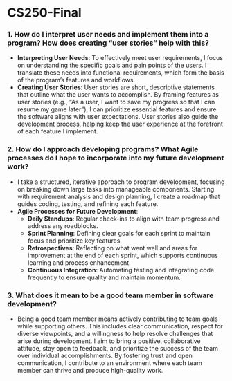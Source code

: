 # CS250-Final





### 1. **How do I interpret user needs and implement them into a program? How does creating “user stories” help with this?**
   - **Interpreting User Needs**: To effectively meet user requirements, I focus on understanding the specific goals and pain points of the users. I translate these needs into functional requirements, which form the basis of the program’s features and workflows.
   - **Creating User Stories**: User stories are short, descriptive statements that outline what the user wants to accomplish. By framing features as user stories (e.g., “As a user, I want to save my progress so that I can resume my game later”), I can prioritize essential features and ensure the software aligns with user expectations. User stories also guide the development process, helping keep the user experience at the forefront of each feature I implement.

### 2. **How do I approach developing programs? What Agile processes do I hope to incorporate into my future development work?**
   - I take a structured, iterative approach to program development, focusing on breaking down large tasks into manageable components. Starting with requirement analysis and design planning, I create a roadmap that guides coding, testing, and refining each feature.
   - **Agile Processes for Future Development**:
     - **Daily Standups**: Regular check-ins to align with team progress and address any roadblocks.
     - **Sprint Planning**: Defining clear goals for each sprint to maintain focus and prioritize key features.
     - **Retrospectives**: Reflecting on what went well and areas for improvement at the end of each sprint, which supports continuous learning and process enhancement.
     - **Continuous Integration**: Automating testing and integrating code frequently to ensure quality and maintain momentum.

### 3. **What does it mean to be a good team member in software development?**
   - Being a good team member means actively contributing to team goals while supporting others. This includes clear communication, respect for diverse viewpoints, and a willingness to help resolve challenges that arise during development. I aim to bring a positive, collaborative attitude, stay open to feedback, and prioritize the success of the team over individual accomplishments. By fostering trust and open communication, I contribute to an environment where each team member can thrive and produce high-quality work.

